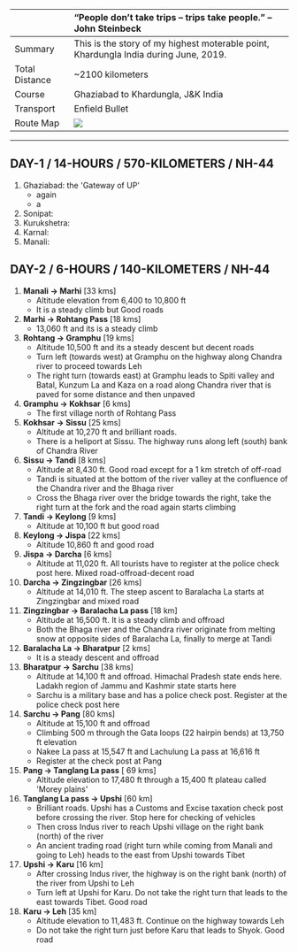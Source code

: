 | | “People don’t take trips – trips take people.” – John Steinbeck|
| :--- | :--- |
| Summary | This is the story of my highest moterable point, Khardungla India during June, 2019.|
| Total Distance | ~2100 kilometers |
| Course | Ghaziabad to Khardungla, J&K India |
| Transport | Enfield Bullet |
| Route Map |![](https://github.com/inbravo/travel/blob/master/january-2019/images/k/route-map.jpg)|

---

##  DAY-1 / 14-HOURS / 570-KILOMETERS / NH-44 
1. Ghaziabad: the 'Gateway of UP'
	* again
	* a
2. Sonipat:
3. Kurukshetra:
4. Karnal:
5. Manali:
##  DAY-2 / 6-HOURS / 140-KILOMETERS / NH-44
1. **Manali -> Marhi** [33 kms]
	* Altitude elevation from 6,400 to 10,800 ft 
	* It is a steady climb but Good roads
2. **Marhi -> Rohtang Pass** [18 kms]
	* 13,060 ft and its is a steady climb
3. **Rohtang -> Gramphu** [19 kms]
	* Altitude 10,500 ft and its a steady descent but decent roads 
	* Turn left (towards west) at Gramphu on the highway along Chandra river to proceed towards Leh
	* The right turn (towards east) at Gramphu leads to Spiti valley and Batal, Kunzum La and Kaza on a road along Chandra river that is paved for some distance and then unpaved
4. **Gramphu -> Kokhsar** [6 kms]
	* The first village north of Rohtang Pass
5. **Kokhsar -> Sissu** [25 kms]
	* Altitude at 10,270 ft and brilliant roads. 
	* There is a heliport at Sissu. The highway runs along left (south) bank of Chandra River
6. **Sissu -> Tandi** [8 kms]
	* Altitude at 8,430 ft. Good road except for a 1 km stretch of off-road
	* Tandi is situated at the bottom of the river valley at the confluence of the Chandra river and the Bhaga river
	* Cross the Bhaga river over the bridge towards the right, take the right turn at the fork and the road again starts climbing
7. **Tandi -> Keylong** [9 kms]
	* Altitude at 10,100 ft but good road
8. **Keylong -> Jispa** [22 kms]
	* Altitude 10,860 ft and good road
9. **Jispa -> Darcha** [6 kms]
	* Altitude at 11,020 ft. All tourists have to register at the police check post here. Mixed road-offroad-decent road
10. **Darcha -> Zingzingbar** [26 kms]
	* Altitude at 14,010 ft. The steep ascent to Baralacha La starts at Zingzingbar and mixed road
11. **Zingzingbar -> Baralacha La pass** [18 km]
	* Altitude at 16,500 ft. It is a steady climb and offroad
	* Both the Bhaga river and the Chandra river originate from melting snow at opposite sides of Baralacha La, finally to merge at Tandi
12. **Baralacha La -> Bharatpur** [2 kms]
	* It is a steady descent and offroad
13. **Bharatpur -> Sarchu** [38 kms]
	* Altitude at 14,100 ft and offroad. Himachal Pradesh state ends here. Ladakh region of Jammu and Kashmir state starts here
	* Sarchu is a military base and has a police check post. Register at the police check post here 
14. **Sarchu -> Pang** [80 kms]
	* Altitude at 15,100 ft and offroad
	* Climbing 500 m through the Gata loops (22 hairpin bends) at 13,750 ft elevation 
	* Nakee La pass at 15,547 ft and Lachulung La pass at 16,616 ft
	* Register at the check post at Pang
15. **Pang -> Tanglang La pass** [ 69 kms]
	* Altitude elevation to 17,480 ft through a 15,400 ft plateau called 'Morey plains'
16. **Tanglang La pass -> Upshi** [60 km]
	* Brilliant roads. Upshi has a Customs and Excise taxation check post before crossing the river. Stop here for checking of vehicles
	* Then cross Indus river to reach Upshi village on the right bank (north) of the river 
	* An ancient trading road (right turn while coming from Manali and going to Leh) heads to the east from Upshi towards Tibet
17. **Upshi -> Karu** [16 km] 
	* After crossing Indus river, the highway is on the right bank (north) of the river from Upshi to Leh
	* Turn left at Upshi for Karu. Do not take the right turn that leads to the east towards Tibet. Good road
18. **Karu -> Leh** [35 km]
	* Altitude elevation to 11,483 ft. Continue on the highway towards Leh
	* Do not take the right turn just before Karu that leads to Shyok. Good road
